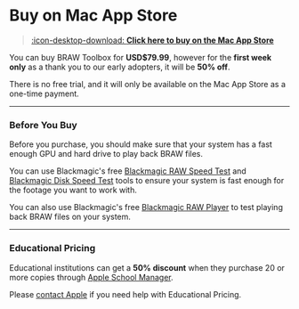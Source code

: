 # Buy on Mac App Store

> [:icon-desktop-download: **Click here to buy on the Mac App Store**](https://apps.apple.com/au/app/braw-toolbox/id6444061549?mt=12)

You can buy BRAW Toolbox for **USD$79.99**, however for the **first week only** as a thank you to our early adopters, it will be **50% off**.

There is no free trial, and it will only be available on the Mac App Store as a one-time payment.

---

### Before You Buy

Before you purchase, you should make sure that your system has a fast enough GPU and hard drive to play back BRAW files.

You can use Blackmagic's free [Blackmagic RAW Speed Test](https://apps.apple.com/us/app/blackmagic-raw-speed-test/id1466185689?mt=12) and [Blackmagic Disk Speed Test](https://apps.apple.com/au/app/blackmagic-disk-speed-test/id425264550?mt=12) tools to ensure your system is fast enough for the footage you want to work with.

You can also use Blackmagic's free [Blackmagic RAW Player](https://apps.apple.com/us/app/blackmagic-raw-player/id1435415804?mt=12) to test playing back BRAW files on your system.

---

### Educational Pricing

Educational institutions can get a **50% discount** when they purchase 20 or more copies through [Apple School Manager](https://support.apple.com/en-au/guide/apple-school-manager/welcome/web).

Please [contact Apple](https://support.apple.com/contact) if you need help with Educational Pricing.